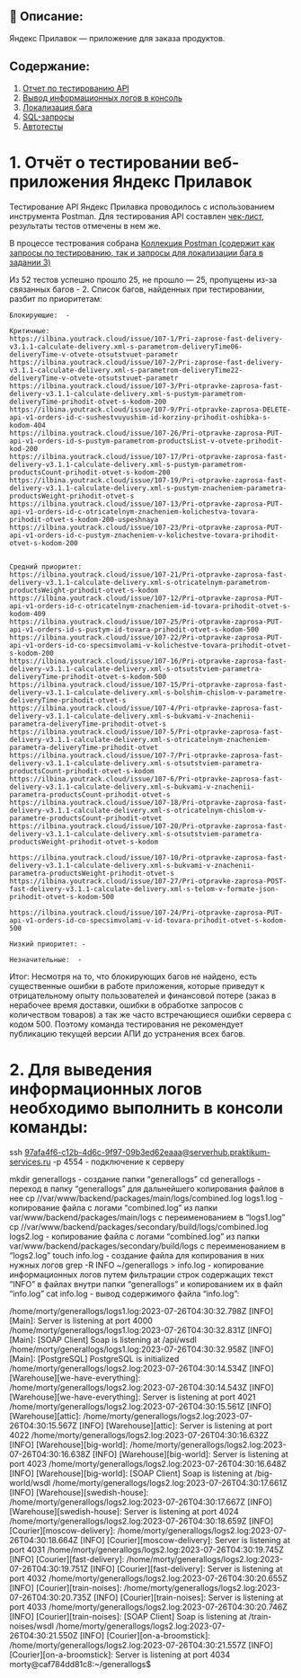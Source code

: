 ﻿## :bookmark_tabs: Описание:

Яндекс Прилавок — приложение для заказа продуктов.

## Содержание:
1. [Отчет по тестированию API](#otchet)
2. [Вывод информационных логов в консоль](#logs)
3. [Локализация бага](https://github.com/Ilbina/Ilbina/blob/main/%D0%9F%D0%BE%D1%80%D1%82%D1%84%D0%BE%D0%BB%D0%B8%D0%BE%20%D0%98%D0%BD%D0%B6%D0%B5%D0%BD%D0%B5%D1%80%20%D0%BF%D0%BE%20%D1%82%D0%B5%D1%81%D1%82%D0%B8%D1%80%D0%BE%D0%B2%D0%B0%D0%BD%D0%B8%D1%8E/%D0%9F%D1%80%D0%B8%D0%BB%D0%BE%D0%B6%D0%B5%D0%BD%D0%B8%D0%B5%20%D0%AF%D0%BD%D0%B4%D0%B5%D0%BA%D1%81%20%D0%9F%D1%80%D0%B8%D0%BB%D0%B0%D0%B2%D0%BE%D0%BA/%D0%9B%D0%BE%D0%BA%D0%B0%D0%BB%D0%B8%D0%B7%D0%B0%D1%86%D0%B8%D1%8F%20%D0%B1%D0%B0%D0%B3%D0%B0.docx)
4. [SQL-запросы](https://github.com/Ilbina/Ilbina/blob/main/%D0%9F%D0%BE%D1%80%D1%82%D1%84%D0%BE%D0%BB%D0%B8%D0%BE%20%D0%98%D0%BD%D0%B6%D0%B5%D0%BD%D0%B5%D1%80%20%D0%BF%D0%BE%20%D1%82%D0%B5%D1%81%D1%82%D0%B8%D1%80%D0%BE%D0%B2%D0%B0%D0%BD%D0%B8%D1%8E/%D0%9F%D1%80%D0%B8%D0%BB%D0%BE%D0%B6%D0%B5%D0%BD%D0%B8%D0%B5%20%D0%AF%D0%BD%D0%B4%D0%B5%D0%BA%D1%81%20%D0%9F%D1%80%D0%B8%D0%BB%D0%B0%D0%B2%D0%BE%D0%BA/SQL%20%D0%B4%D0%BB%D1%8F%20%D0%AF%D0%BD%D0%B4%D0%B5%D0%BA%D1%81%20%D0%9F%D1%80%D0%B8%D0%BB%D0%B0%D0%B2%D0%BE%D0%BA.txt) 
5. [Автотесты](https://github.com/Ilbina/Ilbina/tree/main/%D0%9F%D0%BE%D1%80%D1%82%D1%84%D0%BE%D0%BB%D0%B8%D0%BE%20%D0%98%D0%BD%D0%B6%D0%B5%D0%BD%D0%B5%D1%80%20%D0%BF%D0%BE%20%D1%82%D0%B5%D1%81%D1%82%D0%B8%D1%80%D0%BE%D0%B2%D0%B0%D0%BD%D0%B8%D1%8E/%D0%9F%D1%80%D0%B8%D0%BB%D0%BE%D0%B6%D0%B5%D0%BD%D0%B8%D0%B5%20%D0%AF%D0%BD%D0%B4%D0%B5%D0%BA%D1%81%20%D0%9F%D1%80%D0%B8%D0%BB%D0%B0%D0%B2%D0%BE%D0%BA/%D0%90%D0%B2%D1%82%D0%BE%D1%82%D0%B5%D1%81%D1%82%D1%8B%20%D0%AF%D0%BD%D0%B4%D0%B5%D0%BA%D1%81%D0%9F%D1%80%D0%B8%D0%BB%D0%B0%D0%B2%D0%BE%D0%BA)



# <a name=otchet> 1. Отчёт о тестировании веб-приложения Яндекс Прилавок

   Тестирование API Яндекс Прилавка проводилось с использованием инструмента Postman.
Для тестирования API составлен [чек-лист](https://docs.google.com/spreadsheets/d/1GlKXrnEtIPkPryVKBdC5tjvB9-Dz2nlxF95vYZDfTRE/edit?usp=drive_link), результаты тестов отмечены в нем же.

В процессе тестрования собрана [Коллекция Postman (содержит как запросы по тестированию, так и запросы для локализации бага в задании 3)](https://github.com/Ilbina/Ilbina/blob/main/%D0%9F%D0%BE%D1%80%D1%82%D1%84%D0%BE%D0%BB%D0%B8%D0%BE%20%D0%98%D0%BD%D0%B6%D0%B5%D0%BD%D0%B5%D1%80%20%D0%BF%D0%BE%20%D1%82%D0%B5%D1%81%D1%82%D0%B8%D1%80%D0%BE%D0%B2%D0%B0%D0%BD%D0%B8%D1%8E/%D0%9F%D1%80%D0%B8%D0%BB%D0%BE%D0%B6%D0%B5%D0%BD%D0%B8%D0%B5%20%D0%AF%D0%BD%D0%B4%D0%B5%D0%BA%D1%81%20%D0%9F%D1%80%D0%B8%D0%BB%D0%B0%D0%B2%D0%BE%D0%BA/%D0%AF%D0%BD%D0%B4%D0%B5%D0%BA%D1%81%D0%9F%D1%80%D0%B8%D0%BB%D0%B0%D0%B2%D0%BE%D0%BA.postman_collection.json)


Из 52 тестов успешно прошло 25, не прошло — 25, пропущены из-за связанных багов - 2.
Список багов, найденных при тестировании, разбит по приоритетам:

	Блокирующие:  -
	
	Критичные: 
	https://ilbina.youtrack.cloud/issue/107-1/Pri-zaprose-fast-delivery-v3.1.1-calculate-delivery.xml-s-parametrom-deliveryTime06-deliveryTime-v-otvete-otsutstvuet-parametr	
	https://ilbina.youtrack.cloud/issue/107-2/Pri-zaprose-fast-delivery-v3.1.1-calculate-delivery.xml-s-parametrom-deliveryTime22-deliveryTime-v-otvete-otsutstvuet-parametr	
	https://ilbina.youtrack.cloud/issue/107-3/Pri-otpravke-zaprosa-fast-delivery-v3.1.1-calculate-delivery.xml-s-pustym-parametrom-deliveryTime-prihodit-otvet-s-kodom-200	
	https://ilbina.youtrack.cloud/issue/107-9/Pri-otpravke-zaprosa-DELETE-api-v1-orders-id-c-sushestvuyushim-id-korziny-prihodit-oshibka-s-kodom-404	
	https://ilbina.youtrack.cloud/issue/107-26/Pri-otpravke-zaprosa-PUT-api-v1-orders-id-s-pustym-parametrom-productsList-v-otvete-prihodit-kod-200	
	https://ilbina.youtrack.cloud/issue/107-17/Pri-otpravke-zaprosa-fast-delivery-v3.1.1-calculate-delivery.xml-s-pustym-parametrom-productsCount-prihodit-otvet-s-kodom-200	
	https://ilbina.youtrack.cloud/issue/107-19/Pri-otpravke-zaprosa-fast-delivery-v3.1.1-calculate-delivery.xml-s-pustym-znacheniem-parametra-productsWeight-prihodit-otvet-s
	https://ilbina.youtrack.cloud/issue/107-13/Pri-otpravke-zaprosa-PUT-api-v1-orders-id-c-otricatelnym-znacheniem-kolichestva-tovara-prihodit-otvet-s-kodom-200-uspeshnaya
	https://ilbina.youtrack.cloud/issue/107-23/Pri-otpravke-zaprosa-PUT-api-v1-orders-id-c-pustym-znacheniem-v-kolichestve-tovara-prihodit-otvet-s-kodom-200
	

	Средний приоритет: 
	https://ilbina.youtrack.cloud/issue/107-21/Pri-otpravke-zaprosa-fast-delivery-v3.1.1-calculate-delivery.xml-s-otricatelnym-parametrom-productsWeight-prihodit-otvet-s-kodom
	https://ilbina.youtrack.cloud/issue/107-12/Pri-otpravke-zaprosa-PUT-api-v1-orders-id-c-otricatelnym-znacheniem-id-tovara-prihodit-otvet-s-kodom-409
	https://ilbina.youtrack.cloud/issue/107-25/Pri-otpravke-zaprosa-PUT-api-v1-orders-id-s-pustym-id-tovara-prihodit-otvet-s-kodom-500
	https://ilbina.youtrack.cloud/issue/107-22/Pri-otpravke-zaprosa-PUT-api-v1-orders-id-co-specsimvolami-v-kolichestve-tovara-prihodit-otvet-s-kodom-200
	https://ilbina.youtrack.cloud/issue/107-16/Pri-otpravke-zaprosa-fast-delivery-v3.1.1-calculate-delivery.xml-s-otsutstviem-parametra-deliveryTime-prihodit-otvet-s-kodom-500
	https://ilbina.youtrack.cloud/issue/107-15/Pri-otpravke-zaprosa-fast-delivery-v3.1.1-calculate-delivery.xml-s-bolshim-chislom-v-parametre-deliveryTime-prihodit-otvet-s
	https://ilbina.youtrack.cloud/issue/107-4/Pri-otpravke-zaprosa-fast-delivery-v3.1.1-calculate-delivery.xml-s-bukvami-v-znachenii-parametra-deliveryTime-prihodit-otvet-s 
	https://ilbina.youtrack.cloud/issue/107-5/Pri-otpravke-zaprosa-fast-delivery-v3.1.1-calculate-delivery.xml-s-otricatelnym-znacheniem-parametra-deliveryTime-prihodit-otvet	
	https://ilbina.youtrack.cloud/issue/107-7/Pri-otpravke-zaprosa-fast-delivery-v3.1.1-calculate-delivery.xml-s-otsutstviem-parametra-productsCount-prihodit-otvet-s-kodom
	https://ilbina.youtrack.cloud/issue/107-6/Pri-otpravke-zaprosa-fast-delivery-v3.1.1-calculate-delivery.xml-s-bukvami-v-znachenii-parametra-productsCount-prihodit-otvet-s 
	https://ilbina.youtrack.cloud/issue/107-18/Pri-otpravke-zaprosa-fast-delivery-v3.1.1-calculate-delivery.xml-s-otricatelnym-chislom-v-parametre-productsCount-prihodit-otvet
	https://ilbina.youtrack.cloud/issue/107-20/Pri-otpravke-zaprosa-fast-delivery-v3.1.1-calculate-delivery.xml-s-otsutstviem-parametra-productsWeight-prihodit-otvet-s-kodom
	
	https://ilbina.youtrack.cloud/issue/107-10/Pri-otpravke-zaprosa-fast-delivery-v3.1.1-calculate-delivery.xml-s-bukvami-v-znachenii-parametra-productsWeight-prihodit-otvet-s
	https://ilbina.youtrack.cloud/issue/107-27/Pri-otpravke-zaprosa-POST-fast-delivery-v3.1.1-calculate-delivery.xml-s-telom-v-formate-json-prihodit-otvet-s-kodom-500
	
	https://ilbina.youtrack.cloud/issue/107-24/Pri-otpravke-zaprosa-PUT-api-v1-orders-id-co-specsimvolami-v-id-tovara-prihodit-otvet-s-kodom-500
	
	Низкий приоритет: -

	Незначительные:  -

  Итог: Несмотря на то, что блокирующих багов не найдено, есть существенные ошибки в работе приложения, которые приведут к отрицательному опыту пользователей и финансовой потере (заказ в нерабочее время доставки, ошибки в обработке запросов с количеством товаров) а так же часто встречающиеся ошибки сервера с кодом 500. Поэтому команда тестирования не рекомендует публикацию текущей версии АПИ до устранения всех багов.


# <a name=logs> 2. Для выведения информационных логов необходимо выполнить в консоли команды:

ssh 97afa4f6-c12b-4d6c-9f97-09b3ed62eaaa@serverhub.praktikum-services.ru -p 4554 - подключение к серверу

mkdir generallogs - создание папки “generallogs”
cd generallogs - переход в папку “generallogs” для дальнейшего копирования файлов в нее
cp //var/www/backend/packages/main/logs/combined.log logs1.log - копирование файла с логами “combined.log” из папки var/www/backend/packages/main/logs с переименованием в “logs1.log”
cp //var/www/backend/packages/secondary/build/logs/combined.log logs2.log  - копирование файла с логами “combined.log” из папки var/www/backend/packages/secondary/build/logs с переименованием в “logs2.log”
touch info.log - создание файла  для копирования в них нужных логов
grep -R INFO ~/generallogs > info.log - копирование информационных логов путем фильтрации строк  содержащих текст “INFO” в файлах внутри папки “generallogs” и копированием их в файл “info.log”
cat info.log - вывод содержимого файла “info.log”:

/home/morty/generallogs/logs1.log:2023-07-26T04:30:32.798Z [INFO] [Main]: Server is listening at port 4000
/home/morty/generallogs/logs1.log:2023-07-26T04:30:32.831Z [INFO] [Main]: [SOAP Client] Soap is listening at /api/wsdl
/home/morty/generallogs/logs1.log:2023-07-26T04:30:32.958Z [INFO] [Main]: [PostgreSQL] PostgreSQL is initialized
/home/morty/generallogs/logs2.log:2023-07-26T04:30:14.534Z [INFO] [Warehouse][we-have-everything]:
/home/morty/generallogs/logs2.log:2023-07-26T04:30:14.543Z [INFO] [Warehouse][we-have-everything]: Server is listening at port 4021
/home/morty/generallogs/logs2.log:2023-07-26T04:30:15.561Z [INFO] [Warehouse][attic]:
/home/morty/generallogs/logs2.log:2023-07-26T04:30:15.567Z [INFO] [Warehouse][attic]: Server is listening at port 4022
/home/morty/generallogs/logs2.log:2023-07-26T04:30:16.632Z [INFO] [Warehouse][big-world]:
/home/morty/generallogs/logs2.log:2023-07-26T04:30:16.638Z [INFO] [Warehouse][big-world]: Server is listening at port 4023
/home/morty/generallogs/logs2.log:2023-07-26T04:30:16.648Z [INFO] [Warehouse][big-world]: [SOAP Client] Soap is listening at /big-world/wsdl
/home/morty/generallogs/logs2.log:2023-07-26T04:30:17.661Z [INFO] [Warehouse][swedish-house]:
/home/morty/generallogs/logs2.log:2023-07-26T04:30:17.667Z [INFO] [Warehouse][swedish-house]: Server is listening at port 4024
/home/morty/generallogs/logs2.log:2023-07-26T04:30:18.659Z [INFO] [Courier][moscow-delivery]:
/home/morty/generallogs/logs2.log:2023-07-26T04:30:18.664Z [INFO] [Courier][moscow-delivery]: Server is listening at port 4031
/home/morty/generallogs/logs2.log:2023-07-26T04:30:19.745Z [INFO] [Courier][fast-delivery]:
/home/morty/generallogs/logs2.log:2023-07-26T04:30:19.751Z [INFO] [Courier][fast-delivery]: Server is listening at port 4032
/home/morty/generallogs/logs2.log:2023-07-26T04:30:20.655Z [INFO] [Courier][train-noises]:
/home/morty/generallogs/logs2.log:2023-07-26T04:30:20.735Z [INFO] [Courier][train-noises]: Server is listening at port 4033
/home/morty/generallogs/logs2.log:2023-07-26T04:30:20.746Z [INFO] [Courier][train-noises]: [SOAP Client] Soap is listening at /train-noises/wsdl
/home/morty/generallogs/logs2.log:2023-07-26T04:30:21.550Z [INFO] [Courier][on-a-broomstick]:
/home/morty/generallogs/logs2.log:2023-07-26T04:30:21.557Z [INFO] [Courier][on-a-broomstick]: Server is listening at port 4034
morty@caf784dd81c8:~/generallogs$


  


